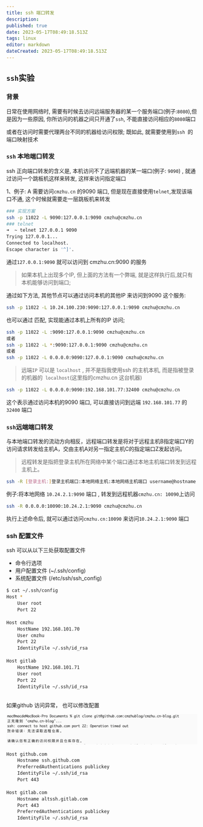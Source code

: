 ```yaml
---
title: ssh 端口转发
description: 
published: true
date: 2023-05-17T08:49:18.513Z
tags: linux
editor: markdown
dateCreated: 2023-05-17T08:49:18.513Z
---
```


## `ssh`实验

### 背景

日常在使用网络时, 需要有时候去访问远端服务器的某一个服务端口(例子:`8080`),但是因为一些原因, 你所访问的机器之间只开通了`ssh`, 不能直接访问相应的`8080`端口

或者在访问时需要代理两台不同的机器给访问权限; 既如此, 就需要使用到`ssh `的端口映射技术

### `ssh` 本地端口转发

ssh 正向端口转发的含义是, 本机访问不了远端机器的某一端口(例子:	`9090`) , 就通过访问一个跳板机这样来转发, 这样来访问指定端口

1、例子: A 需要访问`cmzhu.cn` 的9090 端口, 但是现在直接使用`telnet`,发现该端口不通, 这个时候就需要走一层跳板机来转发

```bash
### 实现方案
ssh -p 11022 -L 9090:127.0.0.1:9090 cmzhu@cmzhu.cn 
### telnet
➜  ~ telnet 127.0.0.1 9090
Trying 127.0.0.1...
Connected to localhost.
Escape character is '^]'.
```

 通过`127.0.0.1:9090` 就可以访问到 cmzhu.cn:9090 的服务

>  如果本机上出现多个IP, 但上面的方法有一个弊端, 就是这样执行后,就只有本机能够访问到端口;



通过如下方法, 其他节点可以通过访问本机的其他IP 来访问到9090 这个服务:

```bash
ssh -p 11022 -L 10.24.100.230:9090:127.0.0.1:9090 cmzhu@cmzhu.cn 
```

也可以通过 匹配, 实现能通过本机上所有的IP 访问;

```bash
ssh -p 11022 -L :9090:127.0.0.1:9090 cmzhu@cmzhu.cn 
或者
ssh -p 11022 -L *:9090:127.0.0.1:9090 cmzhu@cmzhu.cn 
或者
ssh -p 11022 -L 0.0.0.0:9090:127.0.0.1:9090 cmzhu@cmzhu.cn 
```

> [本机的IP]:通过本机访问的`port`:远端`IP`:需要跳转到的`port`
>
> 远端`IP` 可以是 `localhost` , 并不是指我使用ssh 的主机本机, 而是指被登录的机器的` localhost`(这里指的cmzhu.cn 这台机器)

```bash
ssh -p 11022 -L 0.0.0.0:9090:192.168.101.77:32400 cmzhu@cmzhu.cn 
```

这个表示通过访问本机的9090 端口, 可以直接访问到远端 `192.168.101.77` 的`32400` 端口

### `ssh`远端端口转发

与本地端口转发的流动方向相反，远程端口转发是将对于远程主机B指定端口Y的访问请求转发给主机A，交由主机A对另一指定主机C的指定端口Z发起访问。

> 远程转发是指把登录主机所在网络中某个端口通过本地主机端口转发到远程主机上。

```bash
ssh -R [登录主机:]登录主机端口:本地网络主机:本地网络主机端口 username@hostname
```

例子:将本地网络 `10.24.2.1:9090` 端口 , 转发到远程机器`cmzhu.cn: 10090`上访问

```bash
ssh -R 0.0.0.0:10090:10.24.2.1:9090 cmzhu@cmzhu.cn
```

执行上述命令后, 就可以通过访问`cmzhu.cn:10090` 来访问`10.24.2.1:9090` 端口

### ssh 配置文件

ssh 可以从以下三处获取配置文件

- 命令行选项
- 用户配置文件 (~/.ssh/config)
- 系统配置文件 (/etc/ssh/ssh_config)

```bash
$ cat ~/.ssh/config
Host *
    User root
    Port 22

Host cmzhu
    HostName 192.168.101.70
    User cmzhu
    Port 22
    IdentityFile ~/.ssh/id_rsa

Host gitlab
    HostName 192.168.101.71
    User root
    Port 22
    IdentityFile ~/.ssh/id_rsa
    
```

如果github 访问异常， 也可以修改配置

<img src="ssh.assets/image-20250206133618976.png" alt="image-20250206133618976" style="zoom:50%;" />

```bash
Host github.com
    Hostname ssh.github.com
    PreferredAuthentications publickey
    IdentityFile ~/.ssh/id_rsa
    Port 443

Host gitlab.com
    Hostname altssh.gitlab.com
    Port 443
    PreferredAuthentications publickey
    IdentityFile ~/.ssh/id_rsa
```





